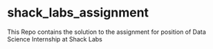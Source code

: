 # shack_labs_assignment
This Repo contains the solution to the assignment for position of Data Science Internship at Shack Labs
